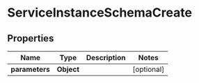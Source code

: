 # ServiceInstanceSchemaCreate

## Properties
Name | Type | Description | Notes
------------ | ------------- | ------------- | -------------
**parameters** | **Object** |  |  [optional]
